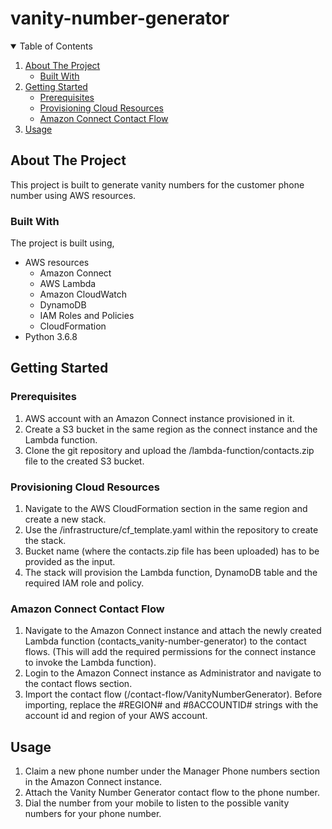 # vanity-number-generator

<!-- TABLE OF CONTENTS -->
<details open="open">
  <summary>Table of Contents</summary>
  <ol>
    <li>
      <a href="#about-the-project">About The Project</a>
      <ul>
        <li><a href="#built-with">Built With</a></li>
      </ul>
    </li>
    <li>
      <a href="#getting-started">Getting Started</a>
      <ul>
        <li><a href="#prerequisites">Prerequisites</a></li>
        <li><a href="#provisioning-cloud-resources">Provisioning Cloud Resources</a></li>
        <li><a href="#amazon-connect-contact-flow">Amazon Connect Contact Flow</a></li>
      </ul>
    </li>
    <li><a href="#usage">Usage</a></li>
  </ol>
</details>



<!-- ABOUT THE PROJECT -->
## About The Project

This project is built to generate vanity numbers for the customer phone number using AWS resources.


### Built With

The project is built using,
* AWS resources
    - Amazon Connect
    - AWS Lambda
    - Amazon CloudWatch
    - DynamoDB
    - IAM Roles and Policies
    - CloudFormation
* Python 3.6.8


<!-- GETTING STARTED -->
## Getting Started

### Prerequisites

1. AWS account with an Amazon Connect instance provisioned in it.
2. Create a S3 bucket in the same region as the connect instance and the Lambda function.
3. Clone the git repository and upload the /lambda-function/contacts.zip file to the created S3 bucket.

### Provisioning Cloud Resources

1. Navigate to the AWS CloudFormation section in the same region and create a new stack.
2. Use the /infrastructure/cf_template.yaml within the repository to create the stack.
3. Bucket name (where the contacts.zip file has been uploaded) has to be provided as the input.
4. The stack will provision the Lambda function, DynamoDB table and the required IAM role and policy.

### Amazon Connect Contact Flow

1. Navigate to the Amazon Connect instance and attach the newly created Lambda function (contacts_vanity-number-generator) to the contact flows. (This will add the required permissions for the connect instance to invoke the Lambda function).
2. Login to the Amazon Connect instance as Administrator and navigate to the contact flows section.
3. Import the contact flow (/contact-flow/VanityNumberGenerator). Before importing, replace the #REGION# and #ßACCOUNTID# strings with the account id and region of your AWS account.


<!-- USAGE EXAMPLES -->
## Usage

1. Claim a new phone number under the Manager Phone numbers section in the Amazon Connect instance.
2. Attach the Vanity Number Generator contact flow to the phone number.
3. Dial the number from your mobile to listen to the possible vanity numbers for your phone number.
